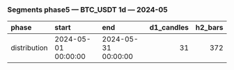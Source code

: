 ### Segments phase5 — BTC_USDT 1d — 2024-05

| phase        | start               | end                 |   d1_candles |   h2_bars |
|:-------------|:--------------------|:--------------------|-------------:|----------:|
| distribution | 2024-05-01 00:00:00 | 2024-05-31 00:00:00 |           31 |       372 |